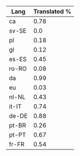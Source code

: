 | Lang | Translated % |
| --- | --- |
| ca | 0.78 |
| sv-SE | 0.0 |
| pl | 0.18 |
| gl | 0.12 |
| es-ES | 0.45 |
| ro-RO | 0.08 |
| da | 0.99 |
| eu | 0.03 |
| nl-NL | 0.43 |
| it-IT | 0.74 |
| de-DE | 0.88 |
| pt-BR | 0.26 |
| pt-PT | 0.67 |
| fr-FR | 0.54 |
